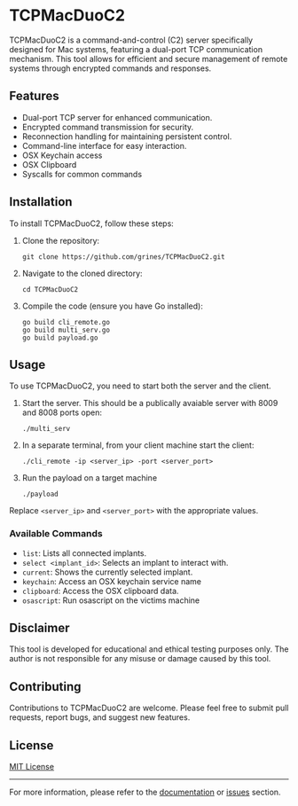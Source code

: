 # TCPMacDuoC2

TCPMacDuoC2 is a command-and-control (C2) server specifically designed for Mac systems, featuring a dual-port TCP communication mechanism. This tool allows for efficient and secure management of remote systems through encrypted commands and responses.

## Features

- Dual-port TCP server for enhanced communication.
- Encrypted command transmission for security.
- Reconnection handling for maintaining persistent control.
- Command-line interface for easy interaction.
- OSX Keychain access
- OSX Clipboard
- Syscalls for common commands

## Installation

To install TCPMacDuoC2, follow these steps:

1. Clone the repository:
   ```
   git clone https://github.com/grines/TCPMacDuoC2.git
   ```
2. Navigate to the cloned directory:
   ```
   cd TCPMacDuoC2
   ```
3. Compile the code (ensure you have Go installed):
   ```
   go build cli_remote.go
   go build multi_serv.go
   go build payload.go
   ```

## Usage

To use TCPMacDuoC2, you need to start both the server and the client.

1. Start the server. This should be a publically avaiable server with 8009 and 8008 ports open:
   ```
   ./multi_serv
   ```
2. In a separate terminal, from your client machine start the client:
   ```
   ./cli_remote -ip <server_ip> -port <server_port>
   ```
3. Run the payload on a target machine
   ```
   ./payload
   ```

Replace `<server_ip>` and `<server_port>` with the appropriate values.

### Available Commands

- `list`: Lists all connected implants.
- `select <implant_id>`: Selects an implant to interact with.
- `current`: Shows the currently selected implant.
- `keychain`: Access an OSX keychain service name
- `clipboard`: Access the OSX clipboard data.
- `osascript`: Run osascript on the victims machine

## Disclaimer

This tool is developed for educational and ethical testing purposes only. The author is not responsible for any misuse or damage caused by this tool.

## Contributing

Contributions to TCPMacDuoC2 are welcome. Please feel free to submit pull requests, report bugs, and suggest new features.

## License

[MIT License](LICENSE)

---

For more information, please refer to the [documentation](#) or [issues](https://github.com/yourusername/TCPMacDuoC2/issues) section.

